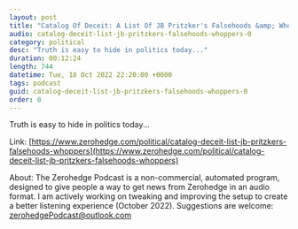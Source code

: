 ```yaml
---
layout: post
title: "Catalog Of Deceit: A List Of JB Pritzker's Falsehoods &amp; Whoppers"
audio: catalog-deceit-list-jb-pritzkers-falsehoods-whoppers-0
category: political
desc: "Truth is easy to hide in politics today..."
duration: 00:12:24
length: 744
datetime: Tue, 18 Oct 2022 22:20:00 +0000
tags: podcast
guid: catalog-deceit-list-jb-pritzkers-falsehoods-whoppers-0
order: 0
---
```

Truth is easy to hide in politics today...

Link: [https://www.zerohedge.com/political/catalog-deceit-list-jb-pritzkers-falsehoods-whoppers](https://www.zerohedge.com/political/catalog-deceit-list-jb-pritzkers-falsehoods-whoppers)

About: The Zerohedge Podcast is a non-commercial, automated program, designed to give people a way to get news from Zerohedge in an audio format.  I am actively working on tweaking and improving the setup to create a better listening experience (October 2022).  Suggestions are welcome: [zerohedgePodcast@outlook.com](mailto:zerohedgePodcast@outlook.com)